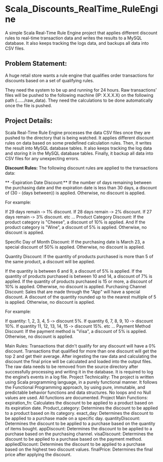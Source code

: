 # Scala_Discounts_RealTime_RuleEngine
A simple Scala Real-Time Rule Engine project that applies different discount rules to real-time transaction data and writes the results to a MySQL database. It also keeps tracking the logs data, and backups all data into CSV files.

## Problem Statement:
A huge retail store wants a rule engine that qualifies order transactions for discounts based on a set of qualifying rules.

They need the system to be up and running for 24 hours. Raw transactions’ files will be pushed to the following machine (IP: X.X.X.X) on the following path (……/raw_data). They need the calculations to be done automatically once the file is pushed.

## Project Details:
Scala Real-Time Rule Engine processes the data CSV files once they are pushed to the directory that is being watched. It applies different discount rules on data based on some predefined calculation rules. Then, it writes the result into MySQL database tables. It also keeps tracking the log data and storing it in the MySQL database tables. Finally, it backup all data into CSV files for any unexpecting errors.

**Discount Rules:**
The following discount rules are applied to the transactions data:

 ** -Expiration Date Discount:** If the number of days remaining between the purchasing date and the expiration date is less than 30 days, a discount of (30 - (days between)) is applied. Otherwise, no discount is applied.

For example:

If 29 days remain ‐> 1% discount.
If 28 days remain ‐> 2% discount.
If 27 days remain ‐> 3% discount. etc …
Product Category Discount: If the product category is "Cheese", a discount of 10% is applied. And If the product category is "Wine", a discount of 5% is applied. Otherwise, no discount is applied.

Specific Day of Month Discount: If the purchasing date is March 23, a special discount of 50% is applied. Otherwise, no discount is applied.

Quantity Discount: If the quantity of products purchased is more than 5 of the same product, a discount will be applied.

If the quantity is between 6 and 9, a discount of 5% is applied.
If the quantity of products purchased is between 10 and 14, a discount of 7% is applied.
If the quantity of products purchased is 15 or more, a discount of 10% is applied.
Otherwise, no discount is applied.
Purchasing Channel Discount: Sales that are made through the "App" will have a special discount. A discount of the quantity rounded up to the nearest multiple of 5 is applied. Otherwise, no discount is applied.

For example:

If quantity: 1, 2, 3, 4, 5 ‐> discount 5%.
If quantity 6, 7, 8, 9, 10 ‐> discount 10%.
If quantity 11, 12, 13, 14, 15 ‐> discount 15%. etc …
Payment Method Discount: If the payment method is "Visa", a discount of 5% is applied. Otherwise, no discount is applied.

Main Rules:
Transactions that didn't qualify for any discount will have a 0% discount.
Transactions that qualified for more than one discount will get the top 2 and get their average.
After ingesting the raw data and calculating the discount the final price will be calculated and loaded into the output files.
The raw data needs to be removed from the source directory after successfully processing and writing it in the database.
It is required to log the engine’s events in a log file.
Project Technicality:
The project is written using Scala programming language, in a purely functional manner.
It follows the Functional Programming approach, by using pure, immutable, and predictable behavior functions and data structures.
No loops and no Null values are used.
All functions are documented.
Project Main Functions:
expiration_fn: Calculates the discount to be applied to a product based on its expiration date.
Product_category: Determines the discount to be applied to a product based on its category.
exact_day: Determines the discount to be applied to a purchase made on a specific day.
quantityDiscount: Determines the discount to be applied to a purchase based on the quantity of items bought.
appDiscount: Determines the discount to be applied to a purchase based on the purchasing channel.
visaDiscount: Determines the discount to be applied to a purchase based on the payment method.
appliedDiscount: Determines the discount to be applied to a purchase based on the highest two discount values.
finalPrice: Determines the final price after applying the discount.
